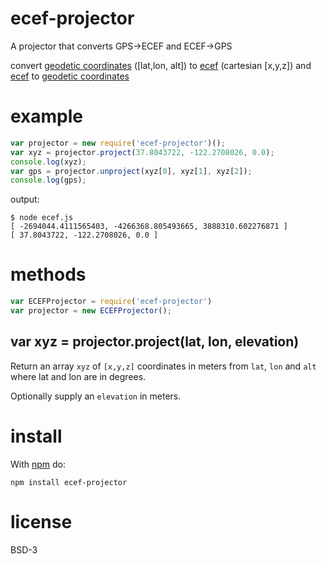 # ecef-projector

A projector that converts GPS->ECEF and ECEF->GPS

convert [geodetic coordinates](https://en.wikipedia.org/wiki/World_Geodetic_System)
([lat,lon, alt])
to [ecef](http://en.wikipedia.org/wiki/ECEF) (cartesian [x,y,z]) and [ecef](http://en.wikipedia.org/wiki/ECEF) to 
[geodetic coordinates](https://en.wikipedia.org/wiki/World_Geodetic_System)

# example

``` js
var projector = new require('ecef-projector')();
var xyz = projector.project(37.8043722, -122.2708026, 0.0);
console.log(xyz);
var gps = projector.unproject(xyz[0], xyz[1], xyz[2]);
console.log(gps);
```

output:

```
$ node ecef.js
[ -2694044.4111565403, -4266368.805493665, 3888310.602276871 ]
[ 37.8043722, -122.2708026, 0.0 ]
```

# methods

``` js
var ECEFProjector = require('ecef-projector')
var projector = new ECEFProjector();
```

## var xyz = projector.project(lat, lon, elevation)

Return an array `xyz` of `[x,y,z]` coordinates in meters from `lat`, `lon` and `alt` where lat and lon are in degrees.

Optionally supply an `elevation` in meters.

# install

With [npm](https://npmjs.org) do:

```
npm install ecef-projector
```

# license

BSD-3


